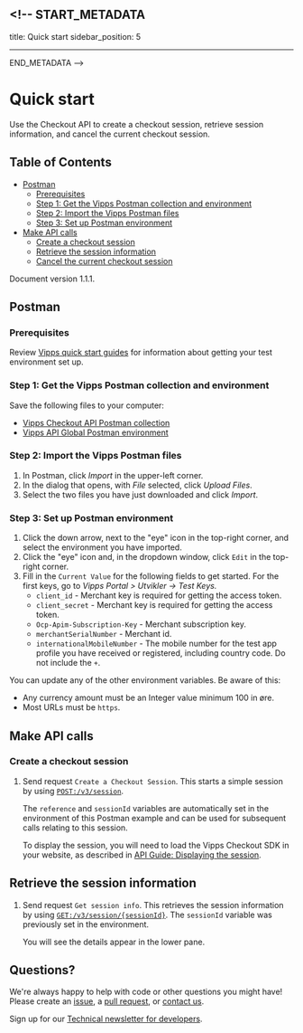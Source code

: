 ## <!-- START_METADATA

title: Quick start
sidebar_position: 5

---

END_METADATA -->

# Quick start

Use the Checkout API to create a checkout session, retrieve session information, and cancel the current checkout session.

<!-- START_TOC -->

## Table of Contents

- [Postman](#postman)
  - [Prerequisites](#prerequisites)
  - [Step 1: Get the Vipps Postman collection and environment](#step-1-get-the-vipps-postman-collection-and-environment)
  - [Step 2: Import the Vipps Postman files](#step-2-import-the-vipps-postman-files)
  - [Step 3: Set up Postman environment](#step-3-set-up-postman-environment)
- [Make API calls](#make-api-calls)
  - [Create a checkout session](#create-a-checkout-session)
  - [Retrieve the session information](#retrieve-the-session-information)
  - [Cancel the current checkout session](#cancel-the-current-checkout-session)

<!-- END_TOC -->

Document version 1.1.1.

## Postman

### Prerequisites

Review
[Vipps quick start guides](https://vippsas.github.io/vipps-developer-docs/docs/vipps-developers/quick-start-guides) for information about getting your test environment set up.

### Step 1: Get the Vipps Postman collection and environment

Save the following files to your computer:

- [Vipps Checkout API Postman collection](tools/vipps-checkout-api-postman-collection.json)
- [Vipps API Global Postman environment](https://raw.githubusercontent.com/vippsas/vipps-developers/master/tools/vipps-api-global-postman-environment.json)

### Step 2: Import the Vipps Postman files

1. In Postman, click _Import_ in the upper-left corner.
1. In the dialog that opens, with _File_ selected, click _Upload Files_.
1. Select the two files you have just downloaded and click _Import_.

### Step 3: Set up Postman environment

1. Click the down arrow, next to the "eye" icon in the top-right corner, and select the environment you have imported.
1. Click the "eye" icon and, in the dropdown window, click `Edit` in the top-right corner.
1. Fill in the `Current Value` for the following fields to get started. For the first keys, go to _Vipps Portal > Utvikler -> Test Keys._
   - `client_id` - Merchant key is required for getting the access token.
   - `client_secret` - Merchant key is required for getting the access token.
   - `Ocp-Apim-Subscription-Key` - Merchant subscription key.
   - `merchantSerialNumber` - Merchant id.
   - `internationalMobileNumber` - The mobile number for the test app profile you have received or registered, including country code. Do not include the `+`.

You can update any of the other environment variables. Be aware of this:

- Any currency amount must be an Integer value minimum 100 in øre.
- Most URLs must be `https`.

## Make API calls

### Create a checkout session

1. Send request `Create a Checkout Session`. This starts a simple session by using
   [`POST:/v3/session`](https://vippsas.github.io/vipps-developer-docs/api/checkout#tag/Session/paths/~1v3~1session/post).

   The `reference` and `sessionId` variables are automatically set in the environment
   of this Postman example and can be used for subsequent calls relating to this session.

   To display the session, you will need to load the Vipps Checkout SDK in your website, as described in
   [API Guide: Displaying the session](vipps-checkout-api.md#step-2-displaying-the-session).

## Retrieve the session information

1. Send request `Get session info`. This retrieves the session information by using
   [`GET:/v3/session/{sessionId}`](https://vippsas.github.io/vipps-developer-docs/api/checkout#tag/Session/paths/~1v3~1session~1%7BsessionId%7D/get).
   The `sessionId` variable was previously set in the environment.

   You will see the details appear in the lower pane.

## Questions?

We're always happy to help with code or other questions you might have!
Please create an [issue](https://github.com/vippsas/vipps-checkout-api/issues),
a [pull request](https://github.com/vippsas/vipps-checkout-api/pulls),
or [contact us](https://vippsas.github.io/vipps-developer-docs/docs/vipps-developers/contact).

Sign up for our [Technical newsletter for developers](https://vippsas.github.io/vipps-developer-docs/docs/vipps-developers/newsletters).

